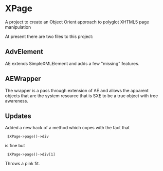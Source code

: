 # XPage
A project to create an Object Orient approach to polyglot XHTML5 page manipulation

At present there are two files to this project:

## AdvElement
AE extends SimpleXMLElement and adds a few "missing" features.

## AEWrapper
The wrapper is a pass through extension of AE and allows the apparent objects 
that are the system resource that is SXE to be a true object with tree awareness.

## Updates

Added a new hack of a method which copes with the fact that 

     $XPage->page()->div 

is fine but

     $XPage->page()->div[1]

Throws a pink fit.